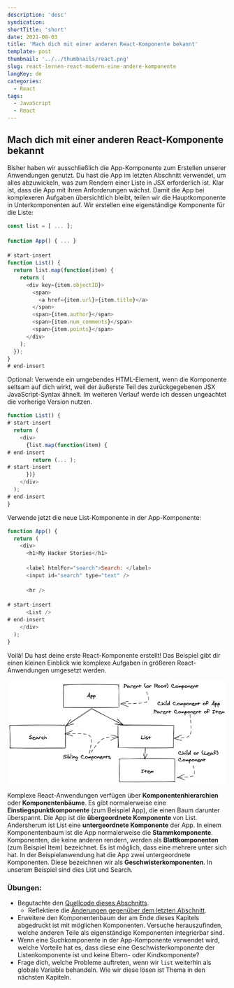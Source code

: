 ```yaml
---
description: 'desc'
syndication:
shortTitle: 'short'
date: 2021-08-03
title: 'Mach dich mit einer anderen React-Komponente bekannt'
template: post
thumbnail: '../../thumbnails/react.png'
slug: react-lernen-react-modern-eine-andere-komponente
langKey: de
categories:
  - React
tags:
  - JavaScript
  - React
---
```


## Mach dich mit einer anderen React-Komponente bekannt

Bisher haben wir ausschließlich die App-Komponente zum Erstellen unserer Anwendungen genutzt. Du hast die App im letzten Abschnitt verwendet, um alles abzuwickeln, was zum Rendern einer Liste in JSX erforderlich ist. Klar ist, dass die App mit ihren Anforderungen wächst. Damit die App bei komplexeren Aufgaben übersichtlich bleibt, teilen wir die Hauptkomponente in Unterkomponenten auf. Wir erstellen eine eigenständige Komponente für die Liste:

```js
const list = [ ... ];

function App() { ... }

# start-insert
function List() {
  return list.map(function(item) {
    return (
      <div key={item.objectID}>
        <span>
          <a href={item.url}>{item.title}</a>
        </span>
        <span>{item.author}</span>
        <span>{item.num_comments}</span>
        <span>{item.points}</span>
      </div>
    );
  });
}
# end-insert
```

Optional: Verwende ein umgebendes HTML-Element, wenn die Komponente seltsam auf dich wirkt, weil der äußerste Teil des zurückgegebenen JSX JavaScript-Syntax ähnelt. Im weiteren Verlauf werde ich dessen ungeachtet die vorherige Version nutzen.

```js
function List() {
# start-insert
  return (
    <div>
      {list.map(function(item) {
# end-insert
        return (... );
# start-insert
      })}
    </div>
  );
# end-insert
}
```

Verwende jetzt die neue List-Komponente in der App-Komponente:

```js
function App() {
  return (
    <div>
      <h1>My Hacker Stories</h1>

      <label htmlFor="search">Search: </label>
      <input id="search" type="text" />

      <hr />

# start-insert
      <List />
# end-insert
    </div>
  );
}
```

Voilà! Du hast deine erste React-Komponente erstellt! Das Beispiel gibt dir einen kleinen Einblick wie komplexe Aufgaben in größeren React-Anwendungen umgesetzt werden.

![](../images/component-tree.png)

Komplexe React-Anwendungen verfügen über **Komponentenhierarchien** oder **Komponentenbäume**. Es gibt normalerweise eine **Einstiegspunktkomponente** (zum Beispiel App), die einen Baum darunter überspannt. Die App ist die **übergeordnete Komponente** von List. Andersherum ist List eine **untergeordnete Komponente** der App. In einem Komponentenbaum ist die App normalerweise die **Stammkomponente**. Komponenten, die keine anderen rendern, werden als **Blattkomponenten** (zum Beispiel Item) bezeichnet. Es ist möglich, dass eine mehrere unter sich hat. In der Beispielanwendung hat die App zwei untergeordnete Komponenten. Diese bezeichnen wir als **Geschwisterkomponenten**. In unserem Beispiel sind dies List und Search.

### Übungen:

* Begutachte den [Quellcode dieses Abschnitts](https://codesandbox.io/s/github/the-road-to-learn-react/hacker-stories/tree/hs/Meet-another-React-Component).
  * Reflektiere die [Änderungen gegenüber dem letzten Abschnitt](https://github.com/the-road-to-learn-react/hacker-stories/compare/hs/Lists-in-React...hs/Meet-another-React-Component?expand=1).
* Erweitere den Komponentenbaum der am Ende dieses Kapitels abgedruckt ist mit möglichen Komponenten. Versuche herauszufinden, welche anderen Teile als eigenständige Komponenten integrierbar sind.
* Wenn eine Suchkomponente in der App-Komponente verwendet wird, welche Vorteile hat es, dass diese eine Geschwisterkomponente der Listenkomponente ist und keine Eltern- oder Kindkomponente?
* Frage dich, welche Probleme auftreten, wenn wir `list` weiterhin als globale Variable behandeln. Wie wir diese lösen ist Thema in den nächsten Kapiteln.
<img src="https://vg01.met.vgwort.de/na/ecfb8d248bee4303b973eabf8ee34b39" width="1" height="1" alt="">